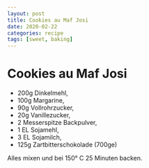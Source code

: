 ```yaml
---
layout: post
title: Cookies au Maf Josi
date: 2020-02-22
categories: recipe
tags: [sweet, baking]
---
```

# Cookies au Maf Josi

- 200g Dinkelmehl,
- 100g Margarine,
- 90g Vollrohrzucker,
- 20g Vanillezucker,
- 2 Messerspitze Backpulver,
- 1 EL Sojamehl,
- 3 EL Sojamilch,
- 125g Zartbitterschokolade (700ge)

Alles mixen und bei 150° C 25 Minuten backen.  

